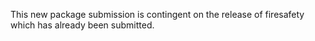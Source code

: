 This new package submission is contingent on the release of firesafety which has
already been submitted.
